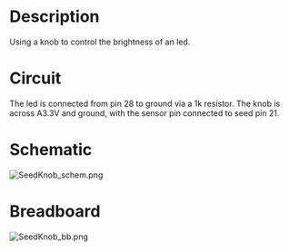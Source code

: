 # Description
Using a knob to control the brightness of an led.

# Circuit
The led is connected from pin 28 to ground via a 1k resistor.
The knob is across A3.3V and ground, with the sensor pin connected to seed pin 21.

# Schematic
![SeedKnob_schem.png](https://github.com/electro-smith/DaisyExamples/blob/master/seed/SeedKnob/resources/SeedKnob_schem.png)

# Breadboard
![SeedKnob_bb.png](https://github.com/electro-smith/DaisyExamples/blob/master/seed/SeedKnob/resources/SeedKnob_bb.png)
